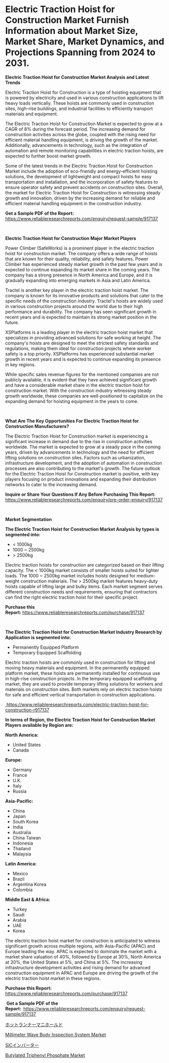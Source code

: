 <p><h1>Electric Traction Hoist for Construction Market Furnish Information about Market Size, Market Share, Market Dynamics, and Projections Spanning from 2024 to 2031.</h1></p><p><strong>Electric Traction Hoist for Construction Market Analysis and Latest Trends</strong></p>
<p><p>Electric Traction Hoist for Construction is a type of hoisting equipment that is powered by electricity and used in various construction applications to lift heavy loads vertically. These hoists are commonly used in construction sites, high-rise buildings, and industrial facilities to efficiently transport materials and equipment.</p><p>The Electric Traction Hoist for Construction Market is expected to grow at a CAGR of 8% during the forecast period. The increasing demand for construction activities across the globe, coupled with the rising need for efficient material handling equipment, is driving the growth of the market. Additionally, advancements in technology, such as the integration of automation and remote monitoring capabilities in electric traction hoists, are expected to further boost market growth.</p><p>Some of the latest trends in the Electric Traction Hoist for Construction Market include the adoption of eco-friendly and energy-efficient hoisting solutions, the development of lightweight and compact hoists for easy transportation and installation, and the incorporation of safety features to ensure operator safety and prevent accidents on construction sites. Overall, the market for Electric Traction Hoist for Construction is witnessing steady growth and innovation, driven by the increasing demand for reliable and efficient material handling equipment in the construction industry.</p></p>
<p><strong>Get a Sample PDF of the Report:&nbsp;</strong> <a href="https://www.reliableresearchreports.com/enquiry/request-sample/917137">https://www.reliableresearchreports.com/enquiry/request-sample/917137</a></p>
<p>&nbsp;</p>
<p><strong>Electric Traction Hoist for Construction Major Market Players</strong></p>
<p><p>Power Climber (SafeWorks) is a prominent player in the electric traction hoist for construction market. The company offers a wide range of hoists that are known for their quality, reliability, and safety features. Power Climber has experienced steady market growth in the past few years and is expected to continue expanding its market share in the coming years. The company has a strong presence in North America and Europe, and it is gradually expanding into emerging markets in Asia and Latin America.</p><p>Tractel is another key player in the electric traction hoist market. The company is known for its innovative products and solutions that cater to the specific needs of the construction industry. Tractel's hoists are widely used in various construction projects around the world due to their high performance and durability. The company has seen significant growth in recent years and is expected to maintain its strong market position in the future.</p><p>XSPlatforms is a leading player in the electric traction hoist market that specializes in providing advanced solutions for safe working at height. The company's hoists are designed to meet the strictest safety standards and regulations, making them ideal for construction projects where worker safety is a top priority. XSPlatforms has experienced substantial market growth in recent years and is expected to continue expanding its presence in key regions.</p><p>While specific sales revenue figures for the mentioned companies are not publicly available, it is evident that they have achieved significant growth and have a considerable market share in the electric traction hoist for construction market. With the construction industry witnessing steady growth worldwide, these companies are well-positioned to capitalize on the expanding demand for hoisting equipment in the years to come.</p></p>
<p>&nbsp;</p>
<p><strong>What Are The Key Opportunities For Electric Traction Hoist for Construction Manufacturers?</strong></p>
<p><p>The Electric Traction Hoist for Construction market is experiencing a significant increase in demand due to the rise in construction activities worldwide. The market is expected to grow at a steady pace in the coming years, driven by advancements in technology and the need for efficient lifting solutions on construction sites. Factors such as urbanization, infrastructure development, and the adoption of automation in construction processes are also contributing to the market's growth. The future outlook for the Electric Traction Hoist for Construction market is positive, with key players focusing on product innovations and expanding their distribution networks to cater to the increasing demand.</p></p>
<p><strong>Inquire or Share Your Questions If Any Before Purchasing This Report:</strong> <a href="https://www.reliableresearchreports.com/enquiry/pre-order-enquiry/917137">https://www.reliableresearchreports.com/enquiry/pre-order-enquiry/917137</a></p>
<p>&nbsp;</p>
<p><strong>Market Segmentation</strong></p>
<p><strong>The Electric Traction Hoist for Construction Market Analysis by types is segmented into:</strong></p>
<p><ul><li>< 1000kg</li><li>1000 ~ 2500kg</li><li>> 2500kg</li></ul></p>
<p><p>Electric traction hoists for construction are categorized based on their lifting capacity. The < 1000kg market consists of smaller hoists suited for lighter loads. The 1000 ~ 2500kg market includes hoists designed for medium-weight construction materials. The > 2500kg market features heavy-duty hoists capable of lifting large and bulky items. Each market segment serves different construction needs and requirements, ensuring that contractors can find the right electric traction hoist for their specific project.</p></p>
<p><strong>Purchase this Report:&nbsp;</strong><a href="https://www.reliableresearchreports.com/purchase/917137">https://www.reliableresearchreports.com/purchase/917137</a></p>
<p>&nbsp;</p>
<p><strong>The Electric Traction Hoist for Construction Market Industry Research by Application is segmented into:</strong></p>
<p><ul><li>Permanently Equipped Platform</li><li>Temporary Equipped Scaffolding</li></ul></p>
<p><p>Electric traction hoists are commonly used in construction for lifting and moving heavy materials and equipment. In the permanently equipped platform market, these hoists are permanently installed for continuous use in high-rise construction projects. In the temporary equipped scaffolding market, they are used to provide temporary lifting solutions for workers and materials on construction sites. Both markets rely on electric traction hoists for safe and efficient vertical transportation in construction applications.</p></p>
<p><a href="https://www.reliableresearchreports.com/electric-traction-hoist-for-construction-r917137">&nbsp;https://www.reliableresearchreports.com/electric-traction-hoist-for-construction-r917137</a></p>
<p><strong>In terms of Region, the Electric Traction Hoist for Construction Market Players available by Region are:</strong></p>
<p>
    <p> <strong> North America: </strong>
        <ul>
            <li>United States</li>
            <li>Canada</li>
        </ul>
        </p> 
    <p> <strong> Europe: </strong>
        <ul>
            <li>Germany</li>
            <li>France</li>
            <li>U.K.</li>
            <li>Italy</li>
            <li>Russia</li>
        </ul>
        </p> 
    <p> <strong> Asia-Pacific: </strong>
        <ul>
            <li>China</li>
            <li>Japan</li>
            <li>South Korea</li>
            <li>India</li>
            <li>Australia</li>
            <li>China Taiwan</li>
            <li>Indonesia</li>
            <li>Thailand</li>
            <li>Malaysia</li>
        </ul>
        </p> 
    <p> <strong> Latin America: </strong>
        <ul>
            <li>Mexico</li>
            <li>Brazil</li>
            <li>Argentina Korea</li>
            <li>Colombia</li>
        </ul>
        </p> 
    <p> <strong> Middle East & Africa: </strong>
        <ul>
            <li>Turkey</li>
            <li>Saudi</li>
            <li>Arabia</li>
            <li>UAE</li>
            <li>Korea</li>
        </ul>
    </p>
    </p>
<p><p>The electric traction hoist market for construction is anticipated to witness significant growth across multiple regions, with Asia-Pacific (APAC) and Europe leading the way. APAC is expected to dominate the market with a market share valuation of 40%, followed by Europe at 30%, North America at 20%, the United States at 5%, and China at 5%. The increasing infrastructure development activities and rising demand for advanced construction equipment in APAC and Europe are driving the growth of the electric traction hoist market in these regions.</p></p>
<p><strong>Purchase this Report: </strong><a href="https://www.reliableresearchreports.com/purchase/917137">https://www.reliableresearchreports.com/purchase/917137</a></p>
<p>&nbsp;<strong>Get a Sample PDF of the Report:&nbsp;&nbsp;</strong><a href="https://www.reliableresearchreports.com/enquiry/request-sample/917137">https://www.reliableresearchreports.com/enquiry/request-sample/917137</a></p>
<p><strong></strong></p>
<p><p><a href="https://github.com/decker5351/Market-Research-Report-List-1/blob/main/832849439033.md">ホットランナーマニホールド</a></p><p><a href="https://github.com/mancsybtousav/Market-Research-Report-List-2/blob/main/millimeter-wave-body-inspection-system-market.md">Millimeter Wave Body Inspection System Market</a></p><p><a href="https://github.com/KaydenJohns1964/Market-Research-Report-List-1/blob/main/510267739032.md">SiCインバーター</a></p><p><a href="https://issuu.com/reportprime-2/docs/butylated-triphenyl-phosphate-market-size-2030.ppt">Butylated Triphenyl Phosphate Market</a></p></p>